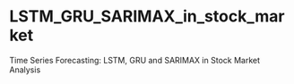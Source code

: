# LSTM_GRU_SARIMAX_in_stock_market

Time Series Forecasting: LSTM, GRU and SARIMAX in Stock Market Analysis
